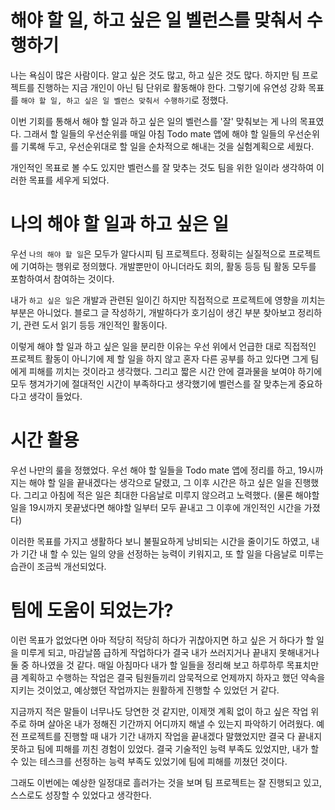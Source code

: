 # 해야 할 일, 하고 싶은 일 벨런스를 맞춰서 수행하기

나는 욕심이 많은 사람이다. 알고 싶은 것도 많고, 하고 싶은 것도 많다. 하지만 팀 프로젝트를 진행하는 지금 개인이 아닌 팀 단위로 활동해야 한다. 그렇기에 유연성 강화 목표를 `해야 할 일, 하고 싶은 일 벨런스 맞춰서 수행하기`로 정했다.

이번 기회를 통해서 해야 할 일과 하고 싶은 일의 벨런스를 '잘' 맞춰보는 게 나의 목표였다. 그래서 할 일들의 우선순위를 매일 아침 Todo mate 앱에 해야 할 일들의 우선순위를 기록해 두고, 우선순위대로 할 일을 순차적으로 해내는 것을 실험계획으로 세웠다.

개인적인 목표로 볼 수도 있지만 벨런스를 잘 맞추는 것도 팀을 위한 일이라 생각하여 이러한 목표를 세우게 되었다.

# 나의 해야 할 일과 하고 싶은 일

우선 `나의 해야 할 일`은 모두가 알다시피 팀 프로젝트다. 정확히는 실질적으로 프로젝트에 기여하는 행위로 정의했다. 개발뿐만이 아니더라도 회의, 활동 등등 팀 활동 모두를 포함하여서 참여하는 것이다.

내가 `하고 싶은 일`은 개발과 관련된 일이긴 하지만 직접적으로 프로젝트에 영향을 끼치는 부분은 아니었다. 블로그 글 작성하기, 개발하다가 호기심이 생긴 부분 찾아보고 정리하기, 관련 도서 읽기 등등 개인적인 활동이다.

이렇게 해야 할 일과 하고 싶은 일을 분리한 이유는 우선 위에서 언급한 대로 직접적인 프로젝트 활동이 아니기에 제 할 일을 하지 않고 혼자 다른 공부를 하고 있다면 그게 팀에게 피해를 끼치는 것이라고 생각했다. 그리고 짧은 시간 안에 결과물을 보여야 하기에 모두 챙겨가기에 절대적인 시간이 부족하다고 생각했기에 벨런스를 잘 맞추는게 중요하다고 생각이 들었다.

# 시간 활용

우선 나만의 룰을 정했었다. 우선 해야 할 일들을 Todo mate 앱에 정리를 하고, 19시까지는 해야 할 일을 끝내겠다는 생각으로 달렸고, 그 이후 시간은 하고 싶은 일을 진행했다. 그리고 아침에 적은 일은 최대한 다음날로 미루지 않으려고 노력했다.
(물론 해야할 일을 19시까지 못끝냈다면 해야할 일부터 모두 끝내고 그 이후에 개인적인 시간을 가졌다)

이러한 목표를 가지고 생활하다 보니 불필요하게 낭비되는 시간을 줄이기도 하였고, 내가 기간 내 할 수 있는 일의 양을 선정하는 능력이 키워지고, 또 할 일을 다음날로 미루는 습관이 조금씩 개선되었다.

# 팀에 도움이 되었는가?

이런 목표가 없었다면 아마 적당히 적당히 하다가 귀찮아지면 하고 싶은 거 하다가 할 일을 미루게 되고, 마감날쯤 급하게 작업하다가 결국 내가 쓰러지거나 끝내지 못해내거나 둘 중 하나였을 것 같다. 매일 아침마다 내가 할 일들을 정리해 보고 하루하루 목표치만큼 계획하고 수행하는 작업은 결국 팀원들끼리 암묵적으로 언제까지 하자고 했던 약속을 지키는 것이었고, 예상했던 작업까지는 원활하게 진행할 수 있었던 거 같다.

지금까지 적은 말들이 너무나도 당연한 것 같지만, 이제껏 계획 없이 하고 싶은 작업 위주로 하며 살아온 내가 정해진 기간까지 어디까지 해낼 수 있는지 파악하기 어려웠다. 예전 프로젝트를 진행할 때 내가 기간 내까지 작업을 끝내겠다 말했었지만 결국 다 끝내지 못하고 팀에 피해를 끼친 경험이 있었다. 결국 기술적인 능력 부족도 있었지만, 내가 할 수 있는 테스크를 선정하는 능력 부족도 있었기에 팀에 피해를 끼쳤던 것이다.

그래도 이번에는 예상한 일정대로 흘러가는 것을 보며 팀 프로젝트는 잘 진행되고 있고, 스스로도 성장할 수 있었다고 생각한다.
